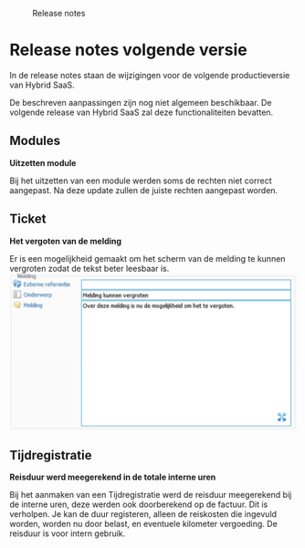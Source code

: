 <properties>
	<page>
		<title>Release notes volgende versie</title>
	</page>
	<menu>
		<position>Release notes</position>
		<title>Volgende versie</title>
	</menu>
</properties>

# Release notes volgende versie #

In de release notes staan de wijzigingen voor de volgende productieversie van Hybrid SaaS.


<div class="warning">
De beschreven aanpassingen zijn nog niet algemeen beschikbaar. De volgende release van Hybrid SaaS zal deze functionaliteiten bevatten.
</div>

## Modules ##

<div class="tag-fix"></div>

**Uitzetten module**

Bij het uitzetten van een module werden soms de rechten niet correct aangepast. Na deze update zullen de juiste rechten aangepast worden.

## Ticket ##

<div class="tag-fix"></div>


**Het vergoten van de melding**

Er is een mogelijkheid gemaakt om het scherm van de melding te kunnen vergroten zodat de tekst beter leesbaar is.
![](images/vergoten-melding.png)

## Tijdregistratie ##

<div class="tag-fix"></div>


**Reisduur werd meegerekend in de totale interne uren**

Bij het aanmaken van een Tijdregistratie werd de reisduur meegerekend bij de interne uren, deze werden ook doorberekend op de factuur. Dit is verholpen. 
Je kan de duur registeren, alleen de reiskosten die ingevuld worden, worden nu door belast, en eventuele kilometer vergoeding. De reisduur is voor intern gebruik.
